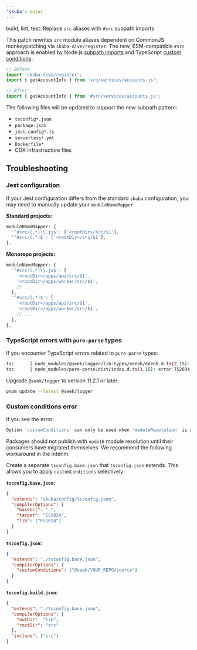 ```yaml
---
'skuba': major
---
```


build, lint, test: Replace `src` aliases with `#src` subpath imports

This patch rewrites `src` module aliases dependent on CommonJS monkeypatching via `skuba-dive/register`. The new, ESM-compatible `#src` approach is enabled by Node.js [subpath imports](https://nodejs.org/api/packages.html#subpath-imports) and TypeScript [custom conditions](https://www.typescriptlang.org/tsconfig/#customConditions).

```typescript
// Before
import 'skuba-dive/register';
import { getAccountInfo } from 'src/services/accounts.js';

// After
import { getAccountInfo } from '#src/services/accounts.js';
```

The following files will be updated to support the new subpath pattern:

- `tsconfig*.json`
- `package.json`
- `jest.config*.ts`
- `serverless*.yml`
- `Dockerfile*`
- CDK infrastructure files

## Troubleshooting

### Jest configuration

If your Jest configuration differs from the standard `skuba` configuration, you may need to manually update your `moduleNameMapper`:

**Standard projects:**

```typescript
moduleNameMapper: {
  '^#src/(.*)\\.js$': ['<rootDir>/src/$1'],
  '^#src/(.*)$': ['<rootDir>/src/$1'],
},
```

**Monorepo projects:**

```typescript
moduleNameMapper: {
  '^#src/(.*)\\.js$': [
    '<rootDir>/apps/api/src/$1',
    '<rootDir>/apps/worker/src/$1',
    // ...
  ],
  '^#src/(.*)$': [
    '<rootDir>/apps/api/src/$1',
    '<rootDir>/apps/worker/src/$1',
    // ...
  ],
},
```

### TypeScript errors with `pure-parse` types

If you encounter TypeScript errors related to `pure-parse` types:

```bash
tsc      │ node_modules/@seek/logger/lib-types/eeeoh/eeeoh.d.ts(2,15): error TS2305: Module '"pure-parse"' has no exported member 'Infer'.
tsc      | node_modules/pure-parse/dist/index.d.ts(1,15): error TS2834: Relative import paths need explicit file extensions in ECMAScript imports when '--moduleResolution' is 'node16' or 'nodenext'. Consider adding an extension to the import path.
```

Upgrade `@seek/logger` to version 11.2.1 or later:

```bash
pnpm update --latest @seek/logger
```

### Custom conditions error

If you see the error:

```bash
Option 'customConditions' can only be used when 'moduleResolution' is set to 'node16', 'nodenext', or 'bundler'
```

Packages should not publish with `node16` module resolution until their consumers have migrated themselves. We recommend the following workaround in the interim:

Create a separate `tsconfig.base.json` that `tsconfig.json` extends. This allows you to apply `customConditions` selectively:

**`tsconfig.base.json`:**

```json
{
  "extends": "skuba/config/tsconfig.json",
  "compilerOptions": {
    "baseUrl": ".",
    "target": "ES2024",
    "lib": ["ES2024"]
  }
}
```

**`tsconfig.json`:**

```json
{
  "extends": "./tsconfig.base.json",
  "compilerOptions": {
    "customConditions": ["@seek/YOUR_REPO/source"]
  }
}
```

**`tsconfig.build.json`:**

```json
{
  "extends": "./tsconfig.base.json",
  "compilerOptions": {
    "outDir": "lib",
    "rootDir": "src"
  },
  "include": ["src"]
}
```
